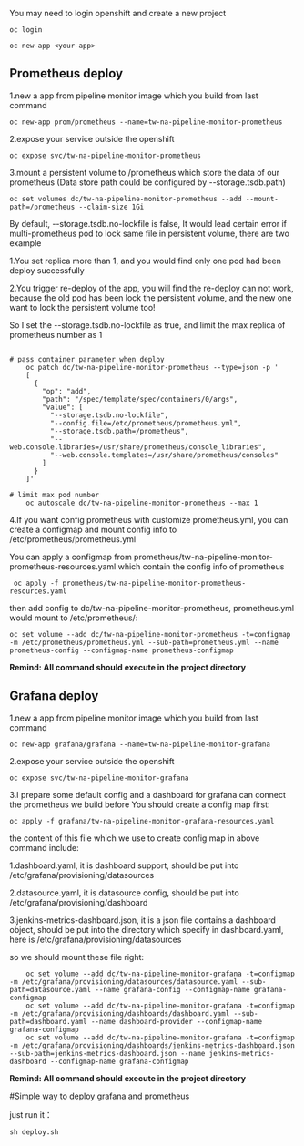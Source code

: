 
You may need to login openshift and create a new project

```
oc login

oc new-app <your-app>
```


## Prometheus deploy
1.new a app from pipeline monitor image which you build from last command

```
oc new-app prom/prometheus --name=tw-na-pipeline-monitor-prometheus
```

2.expose your service outside the openshift

```
oc expose svc/tw-na-pipeline-monitor-prometheus
```

3.mount a persistent volume to /prometheus which store the data of our prometheus (Data store path could be configured by --storage.tsdb.path)

```
oc set volumes dc/tw-na-pipeline-monitor-prometheus --add --mount-path=/prometheus --claim-size 1Gi
```

  By default, --storage.tsdb.no-lockfile is false, It would lead certain error if multi-prometheus pod to lock same file in persistent volume, there are two example
   
   1.You set replica more than 1, and you would find only one pod had been deploy successfully
   
   2.You trigger re-deploy of the app, you will find the re-deploy can not work, because the old pod has been lock the persistent volume, and the new one want to lock the persistent volume too!

  So I set the --storage.tsdb.no-lockfile as true, and limit the max replica of prometheus number as 1
  
```shell script

# pass container parameter when deploy
    oc patch dc/tw-na-pipeline-monitor-prometheus --type=json -p '
    [
      {
        "op": "add",
        "path": "/spec/template/spec/containers/0/args",
        "value": [
          "--storage.tsdb.no-lockfile",
          "--config.file=/etc/prometheus/prometheus.yml",
          "--storage.tsdb.path=/prometheus",
          "--web.console.libraries=/usr/share/prometheus/console_libraries",
          "--web.console.templates=/usr/share/prometheus/consoles"
        ]
      }
    ]'

# limit max pod number
    oc autoscale dc/tw-na-pipeline-monitor-prometheus --max 1
``` 

4.If you want config prometheus with customize prometheus.yml, you can create a configmap and mount config info to /etc/prometheus/prometheus.yml

You can apply a configmap from prometheus/tw-na-pipeline-monitor-prometheus-resources.yaml which contain the config info of prometheus
```$xslt
 oc apply -f prometheus/tw-na-pipeline-monitor-prometheus-resources.yaml
```

then add config to dc/tw-na-pipeline-monitor-prometheus, prometheus.yml would mount to /etc/prometheus/:

```
oc set volume --add dc/tw-na-pipeline-monitor-prometheus -t=configmap -m /etc/prometheus/prometheus.yml --sub-path=prometheus.yml --name prometheus-config --configmap-name prometheus-configmap
```

**Remind: All command should execute in the project directory**

## Grafana deploy
1.new a app from pipeline monitor image which you build from last command

```
oc new-app grafana/grafana --name=tw-na-pipeline-monitor-grafana
```

2.expose your service outside the openshift

```
oc expose svc/tw-na-pipeline-monitor-grafana
```

3.I prepare some default config and a dashboard for grafana can connect the prometheus we build before
    You should create a config map first:
    
```    
oc apply -f grafana/tw-na-pipeline-monitor-grafana-resources.yaml
```
    
the content of this file which we use to create config map in above command include:
   
  1.dashboard.yaml, it is dashboard support, should be put into /etc/grafana/provisioning/datasources
        
  2.datasource.yaml, it is datasource config, should be put into /etc/grafana/provisioning/dashboard
        
  3.jenkins-metrics-dashboard.json, it is a json file contains a dashboard object, should be put into the directory which specify in dashboard.yaml, here is /etc/grafana/provisioning/datasources
        
so we should mount these file right:
    
```
    oc set volume --add dc/tw-na-pipeline-monitor-grafana -t=configmap -m /etc/grafana/provisioning/datasources/datasource.yaml --sub-path=datasource.yaml --name grafana-config --configmap-name grafana-configmap
    oc set volume --add dc/tw-na-pipeline-monitor-grafana -t=configmap -m /etc/grafana/provisioning/dashboards/dashboard.yaml --sub-path=dashboard.yaml --name dashboard-provider --configmap-name grafana-configmap
    oc set volume --add dc/tw-na-pipeline-monitor-grafana -t=configmap -m /etc/grafana/provisioning/dashboards/jenkins-metrics-dashboard.json --sub-path=jenkins-metrics-dashboard.json --name jenkins-metrics-dashboard --configmap-name grafana-configmap
```

**Remind: All command should execute in the project directory**

#Simple way to deploy grafana and prometheus

just run it：
```
sh deploy.sh
```
